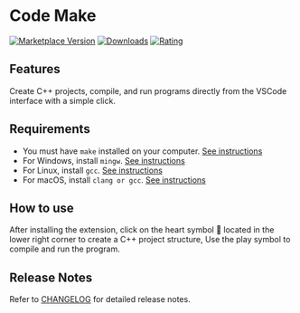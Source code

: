 # Code Make

[![Marketplace Version](https://vsmarketplacebadges.dev/version-short/drizzy.code-make.svg)](https://marketplace.visualstudio.com/items?itemName=drizzy.code-make)
[![Downloads](https://vsmarketplacebadges.dev/downloads-short/drizzy.code-make.svg)](https://marketplace.visualstudio.com/items?itemName=drizzy.code-make)
[![Rating](https://vsmarketplacebadges.dev/rating-short/drizzy.code-make.svg)](https://marketplace.visualstudio.com/items?itemName=drizzy.code-make)

## Features

Create C++ projects, compile, and run programs directly from the VSCode interface with a simple click.

## Requirements

- You must have `make` installed on your computer. [See instructions](docs/SETUP.md#install-make)
- For Windows, install `mingw`. [See instructions](docs/SETUP.md#windows-1)
- For Linux, install `gcc`. [See instructions](docs/SETUP.md#gnulinux-1)
- For macOS, install `clang or gcc`. [See instructions](docs/SETUP.md#macos-1)

## How to use

After installing the extension, click on the heart symbol 🩷 located in the lower right corner to create a C++ project structure, Use the play symbol to compile and run the program.

## Release Notes

Refer to [CHANGELOG](CHANGELOG.md) for detailed release notes.